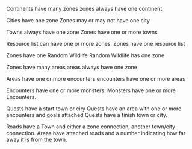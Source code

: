 Continents have many zones
zones always have one continent

Cities have one zone
Zones may or may not have one city

Towns always have one zone
Zones have one or more towns

Resource list can have one or more zones.
Zones have one resource list

Zones have one Random Wildlife
Random Wildlife has one zone 

Zones have many areas
areas always have one zone

Areas have one or more encounters
encounters have one or more areas

Encounters have one or more monsters.
Monsters have one or more Encounters.

Quests have a start town or ciry
Quests have an area with one or more encounters and goals attached
Quests have a finish town or city.


Roads have a Town and either a zone connection, another town/city connection. Areas have attached roads and a number indicating how far away it is from the town.